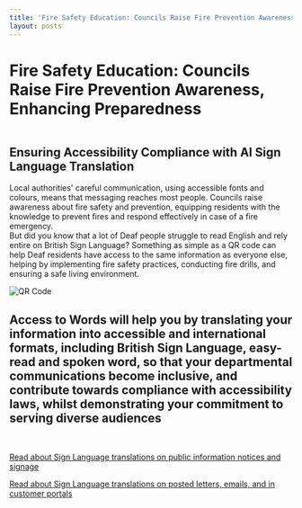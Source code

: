 ```yaml
---
title: 'Fire Safety Education: Councils Raise Fire Prevention Awareness, Enhancing Preparedness'
layout: posts
---
```


# Fire Safety Education: Councils Raise Fire Prevention Awareness, Enhancing Preparedness

![]()

## Ensuring Accessibility Compliance with AI Sign Language Translation

Local authorities' careful communication, using accessible fonts and colours, means that messaging reaches most people.  Councils raise awareness about fire safety and prevention, equipping residents with the knowledge to prevent fires and respond effectively in case of a fire emergency.  
But did you know that a lot of Deaf people struggle to read English and rely entire on British Sign Language?
Something as simple as a QR code can help Deaf residents have access to the same information as everyone else, helping by implementing fire safety practices, conducting fire drills, and ensuring a safe living environment.

![QR Code](/posts/images/qr-contact.png)

## Access to Words will help you by translating your information into accessible and international formats, including British Sign Language, easy-read and spoken word, so that your departmental communications become inclusive, and contribute towards compliance with accessibility laws, whilst demonstrating your commitment to serving diverse audiences

<br/>

[Read about Sign Language translations on public information notices and signage](/solutions/gazette)

[Read about Sign Language translations on posted letters, emails, and in customer portals](/solutions/correspondent)
